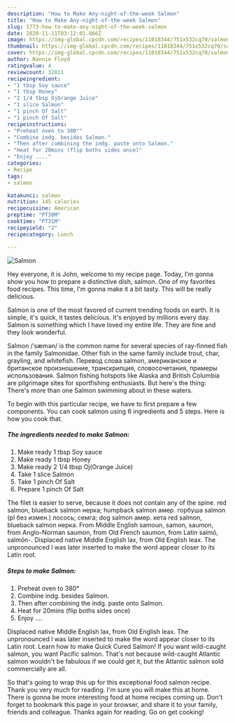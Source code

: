 ```yaml
---
description: "How to Make Any-night-of-the-week Salmon"
title: "How to Make Any-night-of-the-week Salmon"
slug: 1773-how-to-make-any-night-of-the-week-salmon
date: 2020-11-11T03:12:01.866Z
image: https://img-global.cpcdn.com/recipes/11018344/751x532cq70/salmon-recipe-main-photo.jpg
thumbnail: https://img-global.cpcdn.com/recipes/11018344/751x532cq70/salmon-recipe-main-photo.jpg
cover: https://img-global.cpcdn.com/recipes/11018344/751x532cq70/salmon-recipe-main-photo.jpg
author: Nannie Floyd
ratingvalue: 4
reviewcount: 32811
recipeingredient:
- "1 tbsp Soy sauce"
- "1 tbsp Honey"
- "2 1/4 tbsp OjOrange Juice"
- "1 slice Salmon"
- "1 pinch Of Salt"
- "1 pinch Of Salt"
recipeinstructions:
- "Preheat oven to 380°"
- "Combine indg. besides Salmon."
- "Then after combining the indg. paste onto Salmon."
- "Heat for 20mins (flip boths sides once)"
- "Enjoy ...."
categories:
- Recipe
tags:
- salmon

katakunci: salmon 
nutrition: 145 calories
recipecuisine: American
preptime: "PT30M"
cooktime: "PT31M"
recipeyield: "2"
recipecategory: Lunch

---
```



![Salmon](https://img-global.cpcdn.com/recipes/11018344/751x532cq70/salmon-recipe-main-photo.jpg)

Hey everyone, it is John, welcome to my recipe page. Today, I'm gonna show you how to prepare a distinctive dish, salmon. One of my favorites food recipes. This time, I'm gonna make it a bit tasty. This will be really delicious.

Salmon is one of the most favored of current trending foods on earth. It is simple, it's quick, it tastes delicious. It's enjoyed by millions every day. Salmon is something which I have loved my entire life. They are fine and they look wonderful.

Salmon /ˈsæmən/ is the common name for several species of ray-finned fish in the family Salmonidae. Other fish in the same family include trout, char, grayling, and whitefish. Перевод слова salmon, американское и британское произношение, транскрипция, словосочетания, примеры использования. Salmon fishing hotspots like Alaska and British Columbia are pilgrimage sites for sportfishing enthusiasts. But here&#39;s the thing: There&#39;s more than one Salmon swimming about in these waters.


To begin with this particular recipe, we have to first prepare a few components. You can cook salmon using 6 ingredients and 5 steps. Here is how you cook that.

<!--inarticleads1-->

##### The ingredients needed to make Salmon:

1. Make ready 1 tbsp Soy sauce
1. Make ready 1 tbsp Honey
1. Make ready 2 1/4 tbsp Oj(Orange Juice)
1. Take 1 slice Salmon
1. Take 1 pinch Of Salt
1. Prepare 1 pinch Of Salt


The filet is easier to serve, because it does not contain any of the spine. red salmon, blueback salmon нерка; humpback salmon амер. горбуша salmon (pl без измен.) лосось; семга; dog salmon амер. кета red salmon, blueback salmon нерка. From Middle English samoun, samon, saumon, from Anglo-Norman saumon, from Old French saumon, from Latin salmō, salmōn-. Displaced native Middle English lax, from Old English leax. The unpronounced l was later inserted to make the word appear closer to its Latin root. 

<!--inarticleads2-->

##### Steps to make Salmon:

1. Preheat oven to 380°
1. Combine indg. besides Salmon.
1. Then after combining the indg. paste onto Salmon.
1. Heat for 20mins (flip boths sides once)
1. Enjoy ....


Displaced native Middle English lax, from Old English leax. The unpronounced l was later inserted to make the word appear closer to its Latin root. Learn how to make Quick Cured Salmon! If you want wild-caught salmon, you want Pacific salmon. That&#39;s not because wild-caught Atlantic salmon wouldn&#39;t be fabulous if we could get it, but the Atlantic salmon sold commercially are all. 

So that's going to wrap this up for this exceptional food salmon recipe. Thank you very much for reading. I'm sure you will make this at home. There is gonna be more interesting food at home recipes coming up. Don't forget to bookmark this page in your browser, and share it to your family, friends and colleague. Thanks again for reading. Go on get cooking!
